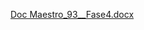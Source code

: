 [Doc Maestro_93__Fase4.docx](https://github.com/user-attachments/files/20093854/Doc.Maestro_93__Fase4.docx)
